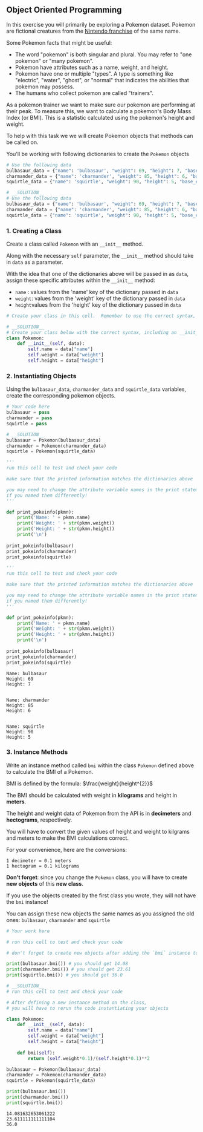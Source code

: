 ## Object Oriented Programming

In this exercise you will primarily be exploring a Pokemon dataset. Pokemon are fictional creatures from the [Nintendo franchise](https://en.wikipedia.org/wiki/Pok%C3%A9mon) of the same name.

Some Pokemon facts that might be useful:
* The word "pokemon" is both singular and plural. You may refer to "one pokemon" or "many pokemon".
* Pokemon have attributes such as a name, weight, and height.
* Pokemon have one or multiple "types". A type is something like "electric", "water", "ghost", or "normal" that indicates the abilities that pokemon may possess.
* The humans who collect pokemon are called "trainers".

As a pokemon trainer we want to make sure our pokemon are performing at their peak. To measure this, we want to calculate a pokemon's Body Mass Index (or BMI). This is a statistic calculated using the pokemon's height and weight. 

To help with this task we we will create Pokemon objects that methods can be called on. 

You'll be working with following dictionaries to create the `Pokemon` objects


```python
# Use the following data
bulbasaur_data = {"name": 'bulbasaur', "weight": 69, "height": 7, "base_experience": 64, "types": ["grass", "poison"]}
charmander_data = {"name": 'charmander', "weight": 85, "height": 6, "base_experience": 62, "types": ["fire"]}
squirtle_data = {"name": 'squirtle', "weight": 90, "height": 5, "base_experience": 63, "types": ["water"]}
```


```python
# __SOLUTION__
# Use the following data
bulbasaur_data = {"name": 'bulbasaur', "weight": 69, "height": 7, "base_experience": 64, "types": ["grass", "poison"]}
charmander_data = {"name": 'charmander', "weight": 85, "height": 6, "base_experience": 62, "types": ["fire"]}
squirtle_data = {"name": 'squirtle', "weight": 90, "height": 5, "base_experience": 63, "types": ["water"]}
```

### 1. Creating a Class

Create a class called `Pokemon` with an `__init__` method. 

Along with the necessary `self` parameter, the `__init__` method should 
take in `data` as a parameter.

With the idea that one of the dictionaries above will be passed in as `data`, 
assign these specific attributes within the `__init__` method:
 
* `name` : values from the 'name' key of the dictionary passed in `data`
* `weight`: values from the 'weight' key of the dictionary passed in `data`
* `height`values from the 'height' key of the dictionary passed in `data`


```python
# Create your class in this cell.  Remember to use the correct syntax, and include an __init__ method!
```


```python
# __SOLUTION__ 
# Create your class below with the correct syntax, including an __init__ method.
class Pokemon:
    def __init__(self, data):
        self.name = data["name"]
        self.weight = data["weight"]
        self.height = data["height"]
```

    
### 2. Instantiating Objects

Using the `bulbasaur_data`, `charmander_data` and `squirtle_data` variables, create the corresponding pokemon objects.


```python
# Your code here
bulbasaur = pass
charmander = pass
squirtle = pass
```


```python
# __SOLUTION__ 
bulbasaur = Pokemon(bulbasaur_data)
charmander = Pokemon(charmander_data)
squirtle = Pokemon(squirtle_data)
```


```python
'''
run this cell to test and check your code

make sure that the printed information matches the dictionaries above

you may need to change the attribute variable names in the print statement 
if you named them differently!
'''

def print_pokeinfo(pkmn):
    print('Name: ' + pkmn.name)
    print('Weight: ' + str(pkmn.weight))
    print('Height: ' + str(pkmn.height))
    print('\n')
    
print_pokeinfo(bulbasaur)
print_pokeinfo(charmander)
print_pokeinfo(squirtle)
```


```python
'''
run this cell to test and check your code

make sure that the printed information matches the dictionaries above

you may need to change the attribute variable names in the print statement 
if you named them differently!
'''

def print_pokeinfo(pkmn):
    print('Name: ' + pkmn.name)
    print('Weight: ' + str(pkmn.weight))
    print('Height: ' + str(pkmn.height))
    print('\n')
    
print_pokeinfo(bulbasaur)
print_pokeinfo(charmander)
print_pokeinfo(squirtle)
```

    Name: bulbasaur
    Weight: 69
    Height: 7
    
    
    Name: charmander
    Weight: 85
    Height: 6
    
    
    Name: squirtle
    Weight: 90
    Height: 5
    
    


### 3. Instance Methods

Write an instance method called `bmi` within the class `Pokemon` defined above to calculate the BMI of a Pokemon. 

BMI is defined by the formula: $\frac{weight}{height^{2}}$ 

The BMI should be calculated with weight in **kilograms** and height in **meters**. 

The height and weight data of Pokemon from the API is in **decimeters** and **hectograms**, respectively. 

You will have to convert the given values of height and weight to kilgrams and meters to make the BMI calculations correct.

For your convenience, here are the conversions:

```
1 decimeter = 0.1 meters
1 hectogram = 0.1 kilograms
```

**Don't forget**: since you change the `Pokemon` class, you will have to create **new objects** of this **new class**. 

If you use the objects created by the first class you wrote, they will not have the `bmi` instance!

You can assign these new objects the same names as you assigned the old ones:
`bulbasaur`, `charmander` and `squirtle`


```python
# Your work here
```


```python
# run this cell to test and check your code

# don't forget to create new objects after adding the `bmi` instance to the `Pokemon` class!

print(bulbasaur.bmi()) # you should get 14.08
print(charmander.bmi()) # you should get 23.61
print(squirtle.bmi()) # you should get 36.0
```


```python
# __SOLUTION__ 
# run this cell to test and check your code

# After defining a new instance method on the class, 
# you will have to rerun the code instantiating your objects

class Pokemon:
    def __init__(self, data):
        self.name = data["name"]
        self.weight = data["weight"]
        self.height = data["height"]
        
    def bmi(self):
        return (self.weight*0.1)/(self.height*0.1)**2

bulbasaur = Pokemon(bulbasaur_data)
charmander = Pokemon(charmander_data)
squirtle = Pokemon(squirtle_data)

print(bulbasaur.bmi()) 
print(charmander.bmi()) 
print(squirtle.bmi()) 
```

    14.081632653061222
    23.611111111111104
    36.0



```python

```
